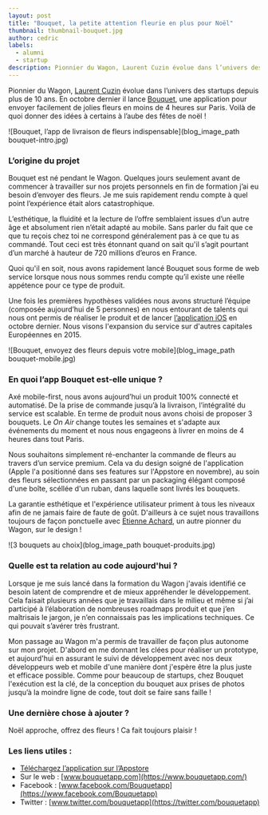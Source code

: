 ```yaml
---
layout: post
title: "Bouquet, la petite attention fleurie en plus pour Noël"
thumbnail: thumbnail-bouquet.jpg
author: cedric
labels:
  - alumni
  - startup
description: Pionnier du Wagon, Laurent Cuzin évolue dans l’univers des startups depuis plus de 10 ans. En octobre dernier il lance Bouquet, une application pour envoyer facilement de jolies fleurs en moins de 4 heures sur Paris. Voilà de quoi donner des idées à certains à l’aube des fêtes de noël !
---
```


Pionnier du Wagon, [Laurent Cuzin](https://twitter.com/laurentc) évolue dans l’univers des startups depuis plus de 10 ans. En octobre dernier il lance [Bouquet](https://www.bouquetapp.com/), une application pour envoyer facilement de jolies fleurs en moins de 4 heures sur Paris. Voilà de quoi donner des idées à certains à l’aube des fêtes de noël !


![Bouquet, l’app de livraison de fleurs indispensable](blog_image_path bouquet-intro.jpg)

### L’origine du projet

Bouquet est né pendant le Wagon. Quelques jours seulement avant de commencer à travailler sur nos projets personnels en fin de formation j’ai eu besoin d’envoyer des fleurs. Je me suis rapidement rendu compte à quel point l’expérience était alors catastrophique.

L’esthétique, la fluidité et la lecture de l’offre semblaient issues d’un autre âge et absolument rien n’était adapté au mobile. Sans parler du fait que ce que tu reçois chez toi ne correspond généralement pas à ce que tu as commandé. Tout ceci est très étonnant quand on sait qu'il s’agit pourtant d’un marché à hauteur de 720 millions d’euros en France.

Quoi qu'il en soit, nous avons rapidement lancé Bouquet sous forme de web service lorsque nous nous sommes rendu compte qu’il existe une réelle appétence pour ce type de produit.

Une fois les premières hypothèses validées nous avons structuré l’équipe (composée aujourd’hui de 5 personnes) en nous entourant de talents qui nous ont permis de réaliser le produit et de lancer [l’application iOS]((https://itunes.apple.com/us/app/bouquet-livraison-de-fleurs/id878665429?ls=1&mt=8)
) en octobre dernier. Nous visons l'expansion du service sur d'autres capitales Européennes en 2015.

![Bouquet, envoyez des fleurs depuis votre mobile](blog_image_path bouquet-mobile.jpg)

### En quoi l’app Bouquet est-elle unique ?

Axé mobile-first, nous avons aujourd’hui un produit 100% connecté et automatisé. De la prise de commande jusqu’à la livraison, l’intégralité du service est scalable. En terme de produit nous avons choisi de proposer 3 bouquets. Le *On Air* change toutes les semaines et s'adapte aux événements du moment et nous nous engageons à livrer en moins de 4 heures dans tout Paris.

Nous souhaitons simplement ré-enchanter la commande de fleurs au travers d’un service premium. Cela va du design soigné de l'application (Apple l'a positionné dans ses features sur l'Appstore en novembre), au soin des fleurs sélectionnées en passant par un packaging élégant composé d'une boîte, scéllée d'un ruban, dans laquelle sont livrés les bouquets.

La garantie esthétique et l'expérience utilisateur priment à tous les niveaux afin de ne jamais faire de faute de goût. D'ailleurs à ce sujet nous travaillons toujours de façon ponctuelle avec [Etienne Achard](http://etienneachard.com/), un autre pionner du Wagon, sur le design !

![3 bouquets au choix](blog_image_path bouquet-produits.jpg)

### Quelle est ta relation au code aujourd'hui ?

Lorsque je me suis lancé dans la formation du Wagon j'avais identifié ce besoin latent de comprendre et de mieux appréhender le développement. Cela faisait plusieurs années que je travaillais dans le milieu et même si j’ai participé à l’élaboration de nombreuses roadmaps produit et que j’en maîtrisais le jargon, je n’en connaissais pas les implications techniques. Ce qui pouvait s’avérer très frustrant.

Mon passage au Wagon m'a permis de travailler de façon plus autonome sur mon projet. D'abord en me donnant les clées pour réaliser un prototype, et aujourd'hui en assurant le suivi de développement avec nos deux développeurs web et mobile d'une manière dont j'espère être la plus juste et efficace possible. Comme pour beaucoup de startups, chez Bouquet l'exécution est la clé, de la conception du bouquet aux prises de photos jusqu’à la moindre ligne de code, tout doit se faire sans faille !

### Une dernière chose à ajouter ?

Noël approche, offrez des fleurs ! Ca fait toujours plaisir !

### Les liens utiles :

- [Téléchargez l’application sur l’Appstore](https://itunes.apple.com/us/app/bouquet-livraison-de-fleurs/id878665429?ls=1&mt=8)
- Sur le web : [www.bouquetapp.com](https://www.bouquetapp.com/)
- Facebook : [www.facebook.com/Bouquetapp](https://www.facebook.com/Bouquetapp)
- Twitter : [www.twitter.com/bouquetapp](https://twitter.com/bouquetapp)

